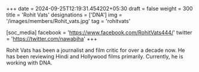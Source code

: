 +++
date = 2024-09-25T12:19:31.454202+05:30
draft = false
weight = 300
title = 'Rohit Vats'
designations = ['DNA']
img = '/images/members/Rohit_vats.jpg'
tag = 'rohitvats'

[soc_media]
facebook = 'https://www.facebook.com/RohitVats444/'
twitter = 'https://twitter.com/nawabjha'
+++

Rohit Vats has been a journalist and film critic for over a decade now. He has been reviewing Hindi and Hollywood films primarily. Currently, he is working with DNA.
